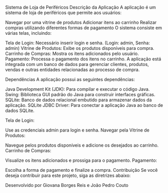 Sistema de Loja de Periféricos
Descrição da Aplicação
A aplicação é um sistema de loja de periféricos que permite aos usuários:

Navegar por uma vitrine de produtos
Adicionar itens ao carrinho
Realizar compras utilizando diferentes formas de pagamento
O sistema consiste em várias telas, incluindo:

Tela de Login: Necessário inserir login e senha. (Login: admin, Senha: admin)
Vitrine de Produtos: Exibe os produtos disponíveis para compra.
Carrinho de Compras: Mostra os itens adicionados pelo usuário.
Pagamento: Processa o pagamento dos itens no carrinho.
A aplicação está integrada com um banco de dados para gerenciar clientes, produtos, vendas e outras entidades relacionadas ao processo de compra.

Dependências
A aplicação possui as seguintes dependências:

Java Development Kit (JDK): Para compilar e executar o código Java.
Swing: Biblioteca GUI padrão do Java para construir interfaces gráficas.
SQLite: Banco de dados relacional embutido para armazenar dados da aplicação.
SQLite JDBC Driver: Para conectar a aplicação Java ao banco de dados SQLite.


Tela de Login:

Use as credenciais admin para login e senha.
Navegar pela Vitrine de Produtos:

Navegue pelos produtos disponíveis e adicione os desejados ao carrinho.
Carrinho de Compras:

Visualize os itens adicionados e prossiga para o pagamento.
Pagamento:

Escolha a forma de pagamento e finalize a compra.
Contribuição
Se você deseja contribuir para este projeto, siga as diretrizes abaixo:


Desenvolvido por Giovana Borges Reis e João Pedro Couto










